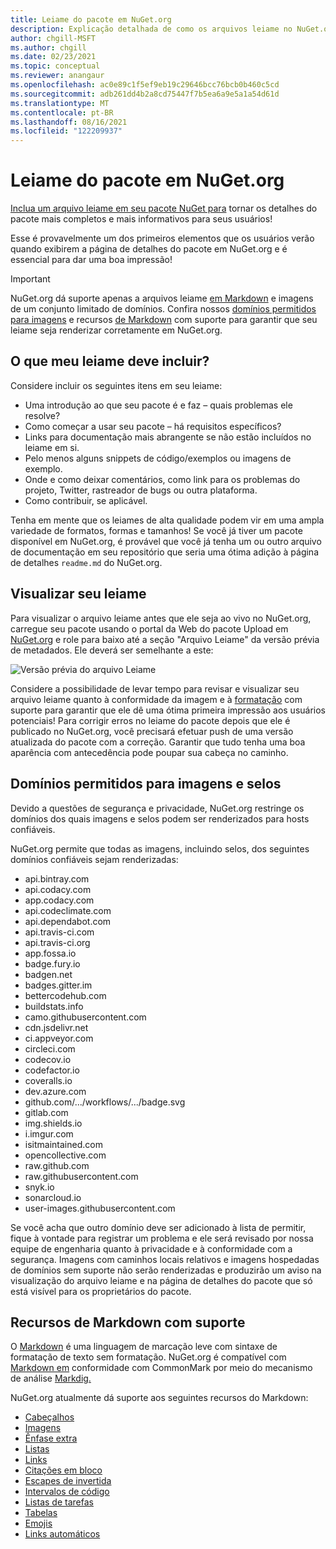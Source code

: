 ```yaml
---
title: Leiame do pacote em NuGet.org
description: Explicação detalhada de como os arquivos leiame no NuGet.org são renderizados e o que fazer quando você se deite em problemas.
author: chgill-MSFT
ms.author: chgill
ms.date: 02/23/2021
ms.topic: conceptual
ms.reviewer: anangaur
ms.openlocfilehash: ac0e89c1f5ef9eb19c29646bcc76bcb0b460c5cd
ms.sourcegitcommit: adb261dd4b2a8cd75447f7b5ea6a9e5a1a54d61d
ms.translationtype: MT
ms.contentlocale: pt-BR
ms.lasthandoff: 08/16/2021
ms.locfileid: "122209937"
---
```

# <a name="package-readme-on-nugetorg"></a>Leiame do pacote em NuGet.org

[Inclua um arquivo leiame em seu pacote NuGet para](/nuget/reference/msbuild-targets#packagereadmefile) tornar os detalhes do pacote mais completos e mais informativos para seus usuários!

Esse é provavelmente um dos primeiros elementos que os usuários verão quando exibirem a página de detalhes do pacote em NuGet.org e é essencial para dar uma boa impressão!

> [!IMPORTANT]
> NuGet.org dá suporte apenas a arquivos leiame [em Markdown](https://daringfireball.net/projects/markdown/) e imagens de um conjunto limitado de domínios. Confira nossos [domínios permitidos para imagens](#allowed-domains-for-images-and-badges) e recursos [de Markdown](#supported-markdown-features) com suporte para garantir que seu leiame seja renderizar corretamente em NuGet.org.

## <a name="what-should-my-readme-include"></a>O que meu leiame deve incluir?

Considere incluir os seguintes itens em seu leiame:
* Uma introdução ao que seu pacote é e faz – quais problemas ele resolve?
* Como começar a usar seu pacote – há requisitos específicos?
* Links para documentação mais abrangente se não estão incluídos no leiame em si.
* Pelo menos alguns snippets de código/exemplos ou imagens de exemplo.
* Onde e como deixar comentários, como link para os problemas do projeto, Twitter, rastreador de bugs ou outra plataforma.
* Como contribuir, se aplicável.

Tenha em mente que os leiames de alta qualidade podem vir em uma ampla variedade de formatos, formas e tamanhos! Se você já tiver um pacote disponível em NuGet.org, é provável que você já tenha um ou outro arquivo de documentação em seu repositório que seria uma ótima adição à página de detalhes `readme.md` do NuGet.org.

## <a name="preview-your-readme"></a>Visualizar seu leiame

Para visualizar o arquivo leiame antes que ele seja ao vivo no NuGet.org, carregue seu pacote usando o portal da Web do pacote Upload em [NuGet.org](/nuget/nuget-org/publish-a-package#web-portal-use-the-upload-package-tab-on-nugetorg) e role para baixo até a seção "Arquivo Leiame" da versão prévia de metadados. Ele deverá ser semelhante a este:

![Versão prévia do arquivo Leiame](media\readme-upload-preview.PNG)

Considere a possibilidade de levar tempo [](#allowed-domains-for-images-and-badges) para revisar e visualizar seu arquivo leiame quanto à conformidade da imagem e à [formatação](#supported-markdown-features) com suporte para garantir que ele dê uma ótima primeira impressão aos usuários potenciais! Para corrigir erros no leiame do pacote depois que ele é publicado no NuGet.org, você precisará efetuar push de uma versão atualizada do pacote com a correção. Garantir que tudo tenha uma boa aparência com antecedência pode poupar sua cabeça no caminho.
## <a name="allowed-domains-for-images-and-badges"></a>Domínios permitidos para imagens e selos

Devido a questões de segurança e privacidade, NuGet.org restringe os domínios dos quais imagens e selos podem ser renderizados para hosts confiáveis. 

NuGet.org permite que todas as imagens, incluindo selos, dos seguintes domínios confiáveis sejam renderizadas:
* api.bintray.com
* api.codacy.com
* app.codacy.com
* api.codeclimate.com
* api.dependabot.com
* api.travis-ci.com
* api.travis-ci.org
* app.fossa.io
* badge.fury.io
* badgen.net
* badges.gitter.im
* bettercodehub.com
* buildstats.info
* camo.githubusercontent.com
* cdn.jsdelivr.net
* ci.appveyor.com
* circleci.com
* codecov.io
* codefactor.io
* coveralls.io
* dev.azure.com
* github.com/.../workflows/.../badge.svg
* gitlab.com
* img.shields.io
* i.imgur.com
* isitmaintained.com
* opencollective.com
* raw.github.com
* raw.githubusercontent.com
* snyk.io
* sonarcloud.io
* user-images.githubusercontent.com

Se você acha que outro domínio deve ser adicionado à [](https://github.com/NuGet/NuGetGallery/issues) lista de permitir, fique à vontade para registrar um problema e ele será revisado por nossa equipe de engenharia quanto à privacidade e à conformidade com a segurança. Imagens com caminhos locais relativos e imagens hospedadas de domínios sem suporte não serão renderizadas e produzirão um aviso na visualização do arquivo leiame e na página de detalhes do pacote que só está visível para os proprietários do pacote.

## <a name="supported-markdown-features"></a>Recursos de Markdown com suporte
O [Markdown](https://daringfireball.net/projects/markdown/) é uma linguagem de marcação leve com sintaxe de formatação de texto sem formatação. NuGet.org é compatível com [Markdown em](https://commonmark.org/) conformidade com CommonMark por meio do mecanismo de análise [Markdig.](https://github.com/lunet-io/markdig)

NuGet.org atualmente dá suporte aos seguintes recursos do Markdown:
* [Cabeçalhos](https://spec.commonmark.org/0.29/#atx-headings)
* [Imagens](https://spec.commonmark.org/0.29/#images)
* [Ênfase extra](https://github.com/xoofx/markdig/blob/master/src/Markdig.Tests/Specs/EmphasisExtraSpecs.md)
* [Listas](https://spec.commonmark.org/0.29/#lists)
* [Links](https://spec.commonmark.org/0.29/#links)
* [Citações em bloco](https://spec.commonmark.org/0.29/#block-quotes)
* [Escapes de invertida](https://spec.commonmark.org/0.29/#backslash-escapes)
* [Intervalos de código](https://spec.commonmark.org/0.29/#code-spans)
* [Listas de tarefas](https://github.com/xoofx/markdig/blob/master/src/Markdig.Tests/Specs/TaskListSpecs.md)
* [Tabelas](https://github.com/xoofx/markdig/blob/master/src/Markdig.Tests/Specs/PipeTableSpecs.md)
* [Emojis](https://github.com/xoofx/markdig/blob/master/src/Markdig.Tests/Specs/EmojiSpecs.md)
* [Links automáticos](https://github.com/xoofx/markdig/blob/master/src/Markdig.Tests/Specs/AutoLinks.md)

